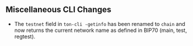 Miscellaneous CLI Changes
-------------------------
- The `testnet` field in `ton-cli -getinfo` has been renamed to `chain` and now returns the current network name as defined in BIP70 (main, test, regtest).